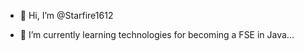 - 👋 Hi, I’m @Starfire1612
<!-- - 👀 I’m interested in ... -->
- 🌱 I’m currently learning technologies for becoming a FSE in Java...
<!-- - 💞️ I’m looking to collaborate on ...
- 📫 How to reach me ... -->

<!---
Starfire1612/Starfire1612 is a ✨ special ✨ repository because its `README.md` (this file) appears on your GitHub profile.
You can click the Preview link to take a look at your changes.
--->
